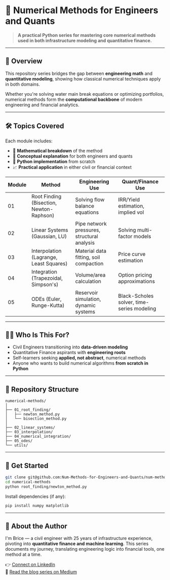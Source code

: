 # 📘 Numerical Methods for Engineers and Quants

> **A practical Python series for mastering core numerical methods used in both infrastructure modeling and quantitative finance.**

---

## 🧭 Overview

This repository series bridges the gap between **engineering math** and **quantitative modeling**, showing how classical numerical techniques apply in both domains.

Whether you're solving water main break equations or optimizing portfolios, numerical methods form the **computational backbone** of modern engineering and financial analytics.

---

## 🛠️ Topics Covered

Each module includes:
- 🔢 **Mathematical breakdown** of the method  
- 🧠 **Conceptual explanation** for both engineers and quants  
- 🐍 **Python implementation** from scratch  
- 📈 **Practical application** in either civil or financial context  

| Module | Method | Engineering Use | Quant/Finance Use |
|--------|--------|------------------|-------------------|
| 01     | Root Finding (Bisection, Newton-Raphson) | Solving flow balance equations | IRR/Yield estimation, implied vol |
| 02     | Linear Systems (Gaussian, LU) | Pipe network pressures, structural analysis | Solving multi-factor models |
| 03     | Interpolation (Lagrange, Least Squares) | Material data fitting, soil compaction | Price curve estimation |
| 04     | Integration (Trapezoidal, Simpson's) | Volume/area calculation | Option pricing approximations |
| 05     | ODEs (Euler, Runge-Kutta) | Reservoir simulation, dynamic systems | Black-Scholes solver, time-series modeling |

---

## 🧑‍💻 Who Is This For?

- Civil Engineers transitioning into **data-driven modeling**
- Quantitative Finance aspirants with **engineering roots**
- Self-learners seeking **applied, not abstract**, numerical methods
- Anyone who wants to build numerical algorithms **from scratch in Python**

---

## 💾 Repository Structure

```
numerical-methods/
│
├── 01_root_finding/
│   ├── newton_method.py
│   └── bisection_method.py
│
├── 02_linear_systems/
├── 03_interpolation/
├── 04_numerical_integration/
├── 05_odes/
└── utils/
```

---

## 🚀 Get Started

```bash
git clone git@github.com:Num-Methods-for-Engineers-and-Quants/num-methods-foundations.git
cd numerical-methods
python root_finding/newton_method.py
```

Install dependencies (if any):

```bash
pip install numpy matplotlib
```

---

## 🧠 About the Author

I'm Brice — a civil engineer with 25 years of infrastructure experience, pivoting into **quantitative finance and machine learning**. This series documents my journey, translating engineering logic into financial tools, one method at a time.

👉 [Connect on LinkedIn](https://www.linkedin.com/in/brice-a-nelson-p-e-mba-36b28b15/)  
📘 [Read the blog series on Medium](https://medium.com/@quantshift)
